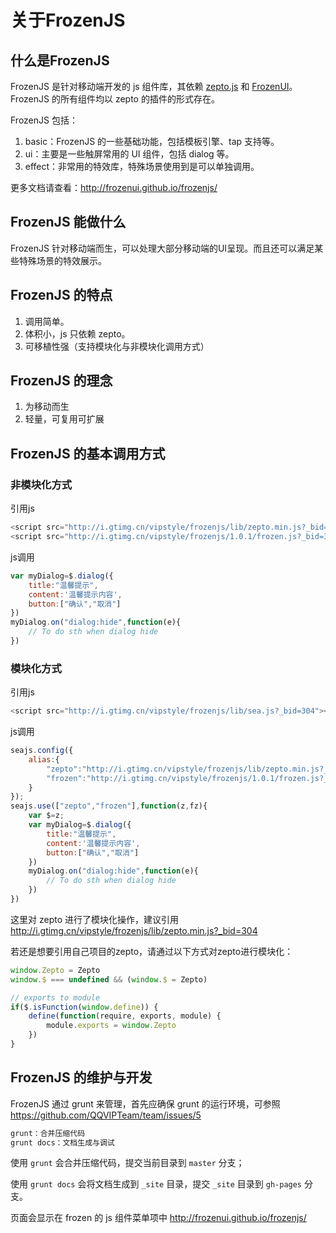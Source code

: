 # 关于FrozenJS


## 什么是FrozenJS

FrozenJS 是针对移动端开发的 js 组件库，其依赖 [zepto.js](http://zeptojs.com) 和 [FrozenUI](http://frozenui.github.io/frozenui/)。FrozenJS 的所有组件均以 zepto 的插件的形式存在。

FrozenJS 包括：

1. basic：FrozenJS 的一些基础功能，包括模板引擎、tap 支持等。
2. ui：主要是一些触屏常用的 UI 组件，包括 dialog 等。
3. effect：非常用的特效库，特殊场景使用到是可以单独调用。

更多文档请查看：http://frozenui.github.io/frozenjs/

## FrozenJS 能做什么

FrozenJS 针对移动端而生，可以处理大部分移动端的UI呈现。而且还可以满足某些特殊场景的特效展示。

## FrozenJS 的特点

1. 调用简单。
2. 体积小，js 只依赖 zepto。
3. 可移植性强（支持模块化与非模块化调用方式）

## FrozenJS 的理念

1. 为移动而生
2. 轻量，可复用可扩展

## FrozenJS 的基本调用方式

### 非模块化方式

引用js
```javascript
<script src="http://i.gtimg.cn/vipstyle/frozenjs/lib/zepto.min.js?_bid=304"></script>
<script src="http://i.gtimg.cn/vipstyle/frozenjs/1.0.1/frozen.js?_bid=304"></script>
```
js调用
```javascript
var myDialog=$.dialog({
	title:"温馨提示",
	content:'温馨提示内容',
	button:["确认","取消"]
})
myDialog.on("dialog:hide",function(e){
	// To do sth when dialog hide
})
```




### 模块化方式

引用js
```javascript
<script src="http://i.gtimg.cn/vipstyle/frozenjs/lib/sea.js?_bid=304"></script>
```
js调用
```javascript
seajs.config({
	alias:{
		"zepto":"http://i.gtimg.cn/vipstyle/frozenjs/lib/zepto.min.js?_bid=304",
		"frozen":"http://i.gtimg.cn/vipstyle/frozenjs/1.0.1/frozen.js?_bid=304"
	}
});
seajs.use(["zepto","frozen"],function(z,fz){
	var $=z;
	var myDialog=$.dialog({
		title:"温馨提示",
		content:'温馨提示内容',
		button:["确认","取消"]
	})
	myDialog.on("dialog:hide",function(e){
		// To do sth when dialog hide
	})
})
```
这里对 zepto 进行了模块化操作，建议引用 http://i.gtimg.cn/vipstyle/frozenjs/lib/zepto.min.js?_bid=304

若还是想要引用自己项目的zepto，请通过以下方式对zepto进行模块化：
```javascript
window.Zepto = Zepto
window.$ === undefined && (window.$ = Zepto)

// exports to module
if($.isFunction(window.define)) {
    define(function(require, exports, module) {
        module.exports = window.Zepto
    })
}
```

## FrozenJS 的维护与开发

FrozenJS 通过 grunt 来管理，首先应确保 grunt 的运行环境，可参照 https://github.com/QQVIPTeam/team/issues/5

```js
grunt：合并压缩代码
grunt docs：文档生成与调试
```

使用 `grunt` 会合并压缩代码，提交当前目录到 `master` 分支；

使用 `grunt docs` 会将文档生成到 `_site` 目录，提交 `_site` 目录到 `gh-pages` 分支。

页面会显示在 frozen 的 js 组件菜单项中 http://frozenui.github.io/frozenjs/